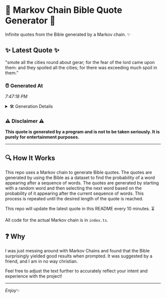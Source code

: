 # 📖 Markov Chain Bible Quote Generator 📖

Infinite quotes from the Bible generated by a Markov chain. ✨

## ✨ Latest Quote ✨
"smote all the cities round about gerar; for the fear of the lord came upon them: and they spoiled all the cities; for there was exceeding much spoil in them."

### ⏰ Generated At
*7:47:18 PM*

<details>
    <summary>🛠️ Generation Details</summary>
    <p>
        <strong>🌱 Seed:</strong> smote<br>
        <strong>🔄 Iterations:</strong> 29<br>
        <strong>📜 Context History:</strong><br>[ smote ]: all<br>[ smote, all ]: the<br>[ smote, all, the ]: cities<br>[ smote, all, the, cities ]: round<br>[ smote, all, the, cities, round ]: about<br>[ smote, all, the, cities, round, about ]: gerar;<br>[ all, the, cities, round, about, gerar; ]: for<br>[ the, cities, round, about, gerar;, for ]: the<br>[ cities, round, about, gerar;, for, the ]: fear<br>[ round, about, gerar;, for, the, fear ]: of<br>[ about, gerar;, for, the, fear, of ]: the<br>[ gerar;, for, the, fear, of, the ]: lord<br>[ for, the, fear, of, the, lord ]: came<br>[ the, fear, of, the, lord, came ]: upon<br>[ fear, of, the, lord, came, upon ]: them:<br>[ of, the, lord, came, upon, them: ]: and<br>[ the, lord, came, upon, them:, and ]: they<br>[ lord, came, upon, them:, and, they ]: spoiled<br>[ came, upon, them:, and, they, spoiled ]: all<br>[ upon, them:, and, they, spoiled, all ]: the<br>[ them:, and, they, spoiled, all, the ]: cities;<br>[ and, they, spoiled, all, the, cities; ]: for<br>[ they, spoiled, all, the, cities;, for ]: there<br>[ spoiled, all, the, cities;, for, there ]: was<br>[ all, the, cities;, for, there, was ]: exceeding<br>[ the, cities;, for, there, was, exceeding ]: much<br>[ cities;, for, there, was, exceeding, much ]: spoil<br>[ for, there, was, exceeding, much, spoil ]: in<br>[ there, was, exceeding, much, spoil, in ]: them.<br>
    </p>
</details>

### ⚠️ Disclaimer ⚠️
**This quote is generated by a program and is not to be taken seriously. It is purely for entertainment purposes.**

---

## 🔍 How It Works

This repo uses a Markov chain to generate Bible quotes. The quotes are generated by using the Bible as a dataset to find the probability of a word appearing after a sequence of words. The quotes are generated by starting with a random word and then selecting the next word based on the probability of it appearing after the current sequence of words. This process is repeated until the desired length of the quote is reached.

This repo will update the latest quote in this README every 10 minutes. ⏳

All code for the actual Markov chain is in `index.ts`.

## ❓ Why

I was just messing around with Markov Chains and found that the Bible surprisingly yielded good results when prompted. 
It was suggested by a friend, and I am in no way christian.

Feel free to adjust the text further to accurately reflect your intent and experience with the project!

---

*Enjoy*✨
